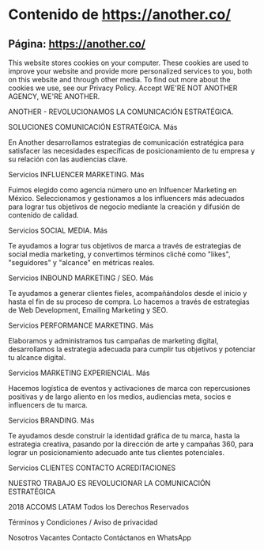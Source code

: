 # Contenido de https://another.co/

## Página: https://another.co/

This website stores cookies on your computer. These cookies are used to improve your website and provide more personalized services to you, both on this website and through other media. To find out more about the cookies we use, see our Privacy Policy.
Accept
WE'RE NOT ANOTHER AGENCY, WE'RE ANOTHER.

ANOTHER - REVOLUCIONAMOS LA COMUNICACIÓN ESTRATÉGICA.

SOLUCIONES
COMUNICACIÓN ESTRATÉGICA.
Más 

En Another desarrollamos estrategias de comunicación estratégica para satisfacer las necesidades específicas de posicionamiento de tu empresa y su relación con las audiencias clave.

Servicios
INFLUENCER MARKETING.
Más 

Fuimos elegido como agencia número uno en Inlfuencer Marketing en México. Seleccionamos y gestionamos a los influencers más adecuados para lograr tus objetivos de negocio mediante la creación y difusión de contenido de calidad.

Servicios
SOCIAL MEDIA.
Más 

Te ayudamos a lograr tus objetivos de marca a través de estrategias de social media marketing, y convertimos términos cliché como "likes", "seguidores" y "alcance" en métricas reales.

Servicios
INBOUND MARKETING / SEO.
Más 

Te ayudamos a generar clientes fieles, acompañándolos desde el inicio y hasta el fin de su proceso de compra. Lo hacemos a través de estrategias de Web Development, Emailing Marketing y SEO.

Servicios
PERFORMANCE MARKETING.
Más 

Elaboramos y administramos tus campañas de marketing digital, desarrollamos la estrategia adecuada para cumplir tus objetivos y potenciar tu alcance digital.

Servicios
MARKETING EXPERIENCIAL.
Más 

Hacemos logística de eventos y activaciones de marca con repercusiones positivas y de largo aliento en los medios, audiencias meta, socios e influencers de tu marca.

Servicios
BRANDING.
Más 

Te ayudamos desde construir la identidad gráfica de tu marca, hasta la estrategia creativa, pasando por la dirección de arte y campañas 360, para lograr un posicionamiento adecuado ante tus clientes potenciales.

Servicios
CLIENTES
CONTACTO
ACREDITACIONES
      
NUESTRO TRABAJO ES REVOLUCIONAR
LA COMUNICACIÓN ESTRATÉGICA

2018 ACCOMS LATAM Todos los Derechos Reservados

Términos y Condiciones / Aviso de privacidad

Nosotros
Vacantes
Contacto
Contáctanos en WhatsApp 